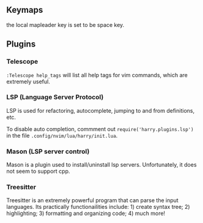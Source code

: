 ## Keymaps
the local mapleader key is set to be space key.

## Plugins

### Telescope

`:Telescope help_tags` will list all help tags for vim commands, which are extremely useful.

### LSP (Language Server Protocol)

LSP is used for refactoring, autocomplete, jumping to and from definitions, etc. 

To disable auto completion, commment out `require('harry.plugins.lsp')` in the file `.config/nvim/lua/harry/init.lua`.

### Mason (LSP server control)

Mason is a plugin used to install/uninstall lsp servers. Unfortunately, it does not seem to support cpp.


### Treesitter

Treesitter is an extremely powerful program that can parse the input languages. Its practically functionailities include: 1) create syntax tree; 2) highlighting; 3) formatting and organizing code; 4) much more!

